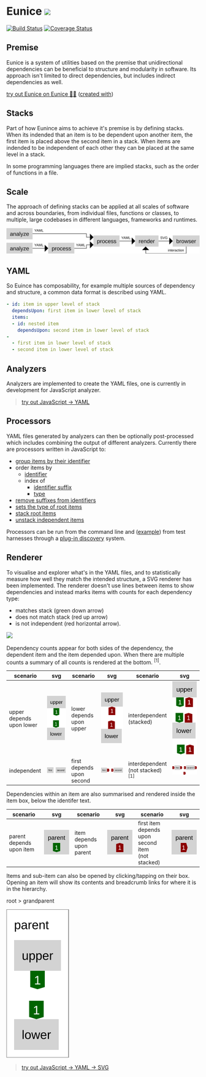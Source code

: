 # Eunice [![](https://raw.githubusercontent.com/DevSnicket/Eunice/master/Renderer/getSvgElementForYaml/createArrows/testcase.svg?sanitize=true)](Renderer/getSvgElementForYaml/createArrows/testcase.svg)

[![Build Status](https://travis-ci.org/DevSnicket/Eunice.svg?branch=master)](https://travis-ci.org/DevSnicket/Eunice) [![Coverage Status](https://coveralls.io/repos/github/DevSnicket/Eunice/badge.svg?branch=master&c=1)](https://coveralls.io/github/DevSnicket/Eunice?branch=master)

## Premise

Eunice is a system of utilities based on the premise that unidirectional dependencies can be beneficial to structure and modularity in software. Its approach isn't limited to direct dependencies, but includes indirect dependencies as well.

[try out Eunice on Eunice 🐶🥫](https://devsnicket.github.io/Eunice-harnesses/Renderer/harness.html) ([created with](dogfooding/generate.sh))

## Stacks

Part of how Eunince aims to achieve it's premise is by defining stacks. When its indended that an item is to be dependent upon another item, the first item is placed above the second item in a stack. When items are indended to be independent of each other they can be placed at the same level in a stack.

In some programming languages there are implied stacks, such as the order of functions in a file.

## Scale

The approach of defining stacks can be applied at all scales of software and across boundaries, from individual files, functions or classes, to multiple, large codebases in different languages, frameworks and runtimes.

![](https://raw.githubusercontent.com/DevSnicket/Eunice/master/stages%20and%20transitions.svg?sanitize=true)

## YAML

So Euince has composability, for example multiple sources of dependency and structure, a common data format is described using YAML.

``` YAML
- id: item in upper level of stack
  dependsUpon: first item in lower level of stack
  items:
  - id: nested item
    dependsUpon: second item in lower level of stack
-
  - first item in lower level of stack
  - second item in lower level of stack
```

## Analyzers

Analyzers are implemented to create the YAML files, one is currently in development for JavaScript analyzer.

>[try out JavaScript &rightarrow; YAML](https://devsnicket.github.io/Eunice-harnesses/Analyzers/JavaScript/harness.html)

## Processors

YAML files generated by analyzers can then be optionally post-processed which includes combining the output of different analyzers. Currently there are processors written in JavaScript to:
- [group items by their identifier](Processors/groupItemsByIdentifierSeparator)
- order items by
	- [identifier](Processors/orderItemsBy/identifier)
	- index of
		- [identifier suffix](Processors/orderItemsBy/indexOf/identifierSuffix)
		- [type](Processors/orderItemsBy/indexOf/type)
- [remove suffixes from identifiers](Processors/removeIdentifierSuffix)
- [sets the type of root items](Processors/setTypeOfRootItems)
- [stack root items](Processors/stackRootItems)
- [unstack independent items](Processors/unstackIndependent)

Processors can be run from the command line and ([example](dogfooding/generate.sh)) from test harnesses through a [plug-in discovery](https://github.com/DevSnicket/plugin-discovery) system.

## Renderer

To visualise and explorer what's in the YAML files, and to statistically measure how well they match the intended structure, a SVG renderer has been implemented. The renderer doesn't use lines between items to show dependencies and instead marks items with counts for each dependency type:

- matches stack (green down arrow)
- does not match stack (red up arrow) 
- is not independent (red horizontal arrow).

[![](https://raw.githubusercontent.com/DevSnicket/Eunice/master/Renderer/getSvgElementForYaml/createArrows/testcase.svg?sanitize=true)](Renderer/getSvgElementForYaml/createArrows/testcase.svg)

Dependency counts appear for both sides of the dependency, the dependent item and the item depended upon. When there are multiple counts a summary of all counts is rendered at the bottom. <sup>[1]</sup>.

scenario | svg | scenario | svg | scenario | svg
-------- | :-: | -------- | :-: | -------- | :-:
upper depends<br/>upon lower | [![](https://raw.githubusercontent.com/DevSnicket/Eunice/master/Renderer/getSvgForYaml/testcases/stack/upper-depends-upon-lower/.svg?sanitize=true)](Renderer/getSvgForYaml/testcases/stack/upper-depends-upon-lower/.svg) | lower depends<br/>upon upper | [![](https://raw.githubusercontent.com/DevSnicket/Eunice/master/Renderer/getSvgForYaml/testcases/stack/lower-depends-upon-upper/.svg?sanitize=true)](Renderer/getSvgForYaml/testcases/stack/lower-depends-upon-upper/.svg) | interdependent<br/>(stacked) | [![](https://raw.githubusercontent.com/DevSnicket/Eunice/master/Renderer/getSvgForYaml/testcases/stack/two-interdependent/.svg?sanitize=true)](Renderer/getSvgForYaml/testcases/stack/two-interdependent/.svg)
independent | [![](https://raw.githubusercontent.com/DevSnicket/Eunice/master/Renderer/getSvgForYaml/testcases/two/.svg?sanitize=true)](Renderer/getSvgForYaml/testcases/two/.svg) | first depends<br/>upon second | [![](https://raw.githubusercontent.com/DevSnicket/Eunice/master/Renderer/getSvgForYaml/testcases/independency/first-depends-upon-second/.svg?sanitize=true)](Renderer/getSvgForYaml/testcases/independency/first-depends-upon-second/.svg) | interdependent<br/>(not stacked)<sup>[1]</sup> | [![](https://raw.githubusercontent.com/DevSnicket/Eunice/master/Renderer/getSvgForYaml/testcases/independency/two-interdependent/.svg?sanitize=true)](Renderer/getSvgForYaml/testcases/independency/two-interdependent/.svg)

Dependencies within an item are also summarised and rendered inside the item box, below the identifer text.

scenario | svg | scenario | svg | scenario | svg
-------- | :-: | -------- | :-: | -------- | :-:
parent depends<br />upon item | [![](https://raw.githubusercontent.com/DevSnicket/Eunice/master/Renderer/getSvgForYaml/testcases/parent-depends-upon-item/.svg?sanitize=true)](Renderer/getSvgForYaml/testcases/parent-depends-upon-item/.svg) | item depends<br />upon parent | [![](https://raw.githubusercontent.com/DevSnicket/Eunice/master/Renderer/getSvgForYaml/testcases/item-depends-upon-parent/.svg?sanitize=true)](Renderer/getSvgForYaml/testcases/item-depends-upon-parent/.svg) | first item<br/> depends upon<br/>second item<br/>(not stacked) | [![](https://raw.githubusercontent.com/DevSnicket/Eunice/master/Renderer/getSvgForYaml/testcases/independency/first-item-depends-upon-second-item/.svg?sanitize=true)](Renderer/getSvgForYaml/testcases/independency/first-item-depends-upon-second-item/.svg)

Items and sub-item can also be opened by clicking/tapping on their box. Opening an item will show its contents and breadcrumb links for where it is in the hierarchy.

root > grandparent

[![](https://raw.githubusercontent.com/DevSnicket/Eunice/master/Renderer/getSvgForYaml/withSubset.testcases/upper-item-depends-upon-lower-item-with-parent.svg?sanitize=true)](Renderer/getSvgForYaml/withSubset.testcases/upper-item-depends-upon-lower-item-with-parent.svg) 

>[try out JavaScript &rightarrow; YAML &rightarrow; SVG](https://devsnicket.github.io/Eunice-harnesses/harness.html)
